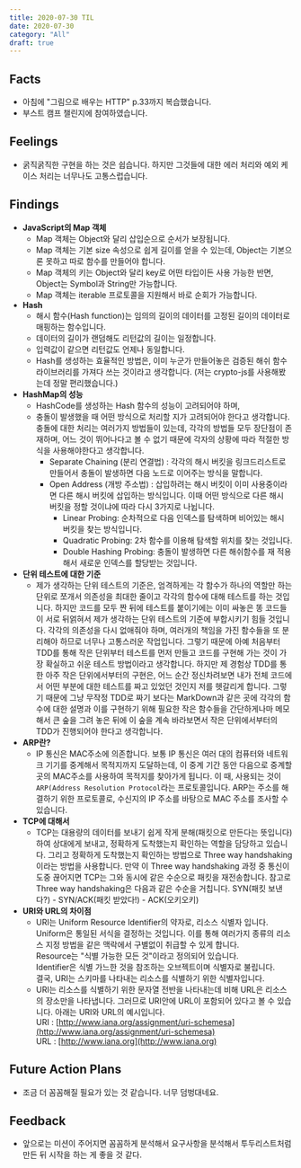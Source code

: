 ```yaml
---
title: 2020-07-30 TIL
date: 2020-07-30
category: "All"
draft: true
---
```


## Facts

- 아침에 "그림으로 배우는 HTTP" p.33까지 복습했습니다.
- 부스트 캠프 챌린지에 참여하였습니다.

## Feelings

- 굵직굵직한 구현을 하는 것은 쉽습니다. 하지만 그것들에 대한 에러 처리와 예외 케이스 처리는 너무나도 고통스럽습니다.

## Findings

- **JavaScript의 Map 객체**
  - Map 객체는 Object와 달리 삽입순으로 순서가 보장됩니다.
  - Map 객체는 기본 size 속성으로 쉽게 길이를 얻을 수 있는데, Object는 기본으론 못하고 따로 함수를 만들어야 합니다.
  - Map 객체의 키는 Object와 달리 key로 어떤 타입이든 사용 가능한 반면, Object는 Symbol과 String만 가능합니다.
  - Map 객체는 iterable 프로토콜을 지원해서 바로 순회가 가능합니다.
- **Hash**
  - 해시 함수(Hash function)는 임의의 길이의 데이터를 고정된 길이의 데이터로 매핑하는 함수입니다.
  - 데이터의 길이가 랜덤해도 리턴값의 길이는 일정합니다.
  - 입력값이 같으면 리턴값도 언제나 동일합니다.
  - Hash를 생성하는 효율적인 방법은, 이미 누군가 만들어놓은 검증된 해쉬 함수 라이브러리를 가져다 쓰는 것이라고 생각합니다. (저는 crypto-js를 사용해봤는데 정말 편리했습니다.)
- **HashMap의 성능**
  - HashCode를 생성하는 Hash 함수의 성능이 고려되어야 하며,
  - 충돌이 발생했을 때 어떤 방식으로 처리할 지가 고려되어야 한다고 생각합니다. 충돌에 대한 처리는 여러가지 방법들이 있는데, 각각의 방법들 모두 장단점이 존재하며, 어느 것이 뛰어나다고 볼 수 없기 때문에 각자의 상황에 따라 적절한 방식을 사용해야한다고 생각합니다.
    - Separate Chaining (분리 연결법) : 각각의 해시 버킷을 링크드리스트로 만들어서 충돌이 발생하면 다음 노드로 이어주는 방식을 말합니다.
    - Open Address (개방 주소법) : 삽입하려는 해시 버킷이 이미 사용중이라면 다른 해시 버킷에 삽입하는 방식입니다. 이때 어떤 방식으로 다른 해시 버킷을 정할 것이냐에 따라 다시 3가지로 나뉩니다.
      - Linear Probing: 순차적으로 다음 인덱스를 탐색하며 비어있는 해시 버킷을 찾는 방식입니다.
      - Quadratic Probing: 2차 함수를 이용해 탐색할 위치를 찾는 것입니다.
      - Double Hashing Probing: 충돌이 발생하면 다른 해쉬함수를 재 적용해서 새로운 인덱스를 할당받는 것입니다.
- **단위 테스트에 대한 기준**
  - 제가 생각하는 단위 테스트의 기준은, 엄격하게는 각 함수가 하나의 역할만 하는 단위로 쪼개서 의존성을 최대한 줄이고 각각의 함수에 대해 테스트를 하는 것입니다. 하지만 코드를 모두 짠 뒤에 테스트를 붙이기에는 이미 싸놓은 똥 코드들이 서로 뒤얽혀서 제가 생각하는 단위 테스트의 기준에 부합시키기 힘들 것입니다. 각각의 의존성을 다시 없애줘야 하며, 여러개의 책임을 가진 함수들을 또 분리해야 하므로 너무나 고통스러운 작업입니다. 그렇기 때문에 아예 처음부터 TDD를 통해 작은 단위부터 테스트를 먼저 만들고 코드를 구현해 가는 것이 가장 확실하고 쉬운 테스트 방법이라고 생각합니다. 하지만 제 경험상 TDD를 통한 아주 작은 단위에서부터의 구현은, 어느 순간 정신차려보면 내가 전체 코드에서 어떤 부분에 대한 테스트를 짜고 있었던 것인지 저를 헷갈리게 합니다. 그렇기 때문에 그냥 무작정 TDD로 짜기 보다는 MarkDown과 같은 곳에 각각의 함수에 대한 설명과 이를 구현하기 위해 필요한 작은 함수들을 간단하게나마 메모해서 큰 숲을 그려 놓은 뒤에 이 숲을 계속 바라보면서 작은 단위에서부터의 TDD가 진행되어야 한다고 생각합니다.
- **ARP란?**
  - IP 통신은 MAC주소에 의존합니다. 보통 IP 통신은 여러 대의 컴퓨터와 네트워크 기기를 중계해서 목적지까지 도달하는데, 이 중계 기간 동안 다음으로 중계할 곳의 MAC주소를 사용하여 목적지를 찾아가게 됩니다. 이 때, 사용되는 것이 `ARP(Address Resolution Protocol`라는 프로토콜입니다. ARP는 주소를 해결하기 위한 프로토콜로, 수신지의 IP 주소를 바탕으로 MAC 주소를 조사할 수 있습니다.
- **TCP에 대해서**
  - TCP는 대용량의 데이터를 보내기 쉽게 작게 분해(패킷으로 만든다는 뜻입니다)하여 상대에게 보내고, 정확하게 도착했는지 확인하는 역할을 담당하고 있습니다. 그리고 정확하게 도착했는지 확인하는 방법으로 Three way handshaking이라는 방법을 사용합니다. 만약 이 Three way handshaking 과정 중 통신이 도중 끊어지면 TCP는 그와 동시에 같은 수순으로 패킷을 재전송합니다. 참고로 Three way handshaking은 다음과 같은 수순을 거칩니다. SYN(패킷 보낸다?) - SYN/ACK(패킷 받았다!) - ACK(오키오키)
- **URI와 URL의 차이점**
  - URI는 Uniform Resource Identifier의 약자로, 리소스 식별자 입니다.  
    Uniform은 통일된 서식을 결정하는 것입니다. 이를 통해 여러가지 종류의 리소스 지정 방법을 같은 맥락에서 구별없이 취급할 수 있게 합니다.  
    Resource는 "식별 가능한 모든 것"이라고 정의되어 있습니다.  
    Identifier은 식별 가느한 것을 참조하는 오브젝트이며 식별자로 불립니다.  
    결국, URI는 스키마를 나타내는 리소스를 식별하기 위한 식별자입니다.  
  - URI는 리소스를 식별하기 위한 문자열 전반을 나타내는데 비해 URL은 리소스의 장소만을 나타냅니다. 그러므로 URI안에 URL이 포함되어 있다고 볼 수 있습니다. 아래는 URI와 URL의 예시입니다.  
  URI : [http://www.iana.org/assignment/uri-schemesa](http://www.iana.org/assignment/uri-schemesa)  
  URL : [http://www.iana.org](http://www.iana.org)

## Future Action Plans

- 조금 더 꼼꼼해질 필요가 있는 것 같습니다. 너무 덤벙대네요.

## Feedback

- 앞으로는 미션이 주어지면 꼼꼼하게 분석해서 요구사항을 분석해서 투두리스트처럼 만든 뒤 시작을 하는 게 좋을 것 같다.
